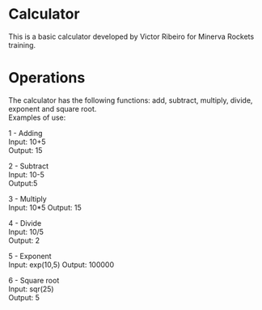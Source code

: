 # Calculator
This is a basic calculator developed by Victor Ribeiro for Minerva Rockets training.

# Operations
The calculator has the following functions: add, subtract, multiply, divide, exponent and square root.  
Examples of use:  

1 - Adding  
Input: 10+5  
Output: 15
  
2 - Subtract  
Input: 10-5  
Output:5
  
3 - Multiply  
Input: 10*5
Output: 15  
  
4 - Divide  
Input: 10/5  
Output: 2
  
5 - Exponent  
Input: exp(10,5) 
Output: 100000
  
6 - Square root  
Input: sqr(25)  
Output: 5
